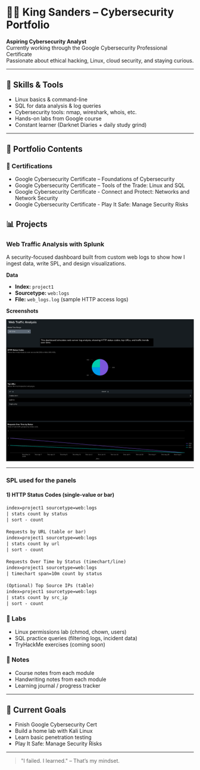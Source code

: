 # 👋🏽 King Sanders – Cybersecurity Portfolio

**Aspiring Cybersecurity Analyst**  
Currently working through the Google Cybersecurity Professional Certificate  
Passionate about ethical hacking, Linux, cloud security, and staying curious.

---

## 🧠 Skills & Tools

- Linux basics & command-line
- SQL for data analysis & log queries
- Cybersecurity tools: nmap, wireshark, whois, etc.
- Hands-on labs from Google course
- Constant learner (Darknet Diaries + daily study grind)

---

## 📂 Portfolio Contents

### 🔐 Certifications
- Google Cybersecurity Certificate – Foundations of Cybersecurity
- Google Cybersecurity Certificate – Tools of the Trade: Linux and SQL
- Google Cybersecurity Certificate - Connect and Protect: Networks and Network
Security
- Google Cybersecurity Certificate - Play It Safe: Manage Security Risks

## 📊 Projects

### Web Traffic Analysis with Splunk
A security-focused dashboard built from custom web logs to show how I ingest data, write SPL, and design visualizations.

**Data**
- **Index:** `project1`
- **Sourcetype:** `web:logs`
- **File:** `web_logs.log` (sample HTTP access logs)

**Screenshots**

![Web Traffic Analysis Dashboard](project/web-traffic-analysis.png)

---

### SPL used for the panels

#### 1) HTTP Status Codes (single-value or bar)
```spl
index=project1 sourcetype=web:logs
| stats count by status
| sort - count

Requests by URL (table or bar)
index=project1 sourcetype=web:logs
| stats count by url
| sort - count

Requests Over Time by Status (timechart/line)
index=project1 sourcetype=web:logs
| timechart span=10m count by status

(Optional) Top Source IPs (table)
index=project1 sourcetype=web:logs
| stats count by src_ip
| sort - count
```




### 🧪 Labs
- Linux permissions lab (chmod, chown, users)
- SQL practice queries (filtering logs, incident data)
- TryHackMe exercises (coming soon)

### 📓 Notes
- Course notes from each module
- Handwriting notes from each module
- Learning journal / progress tracker

---

## 📌 Current Goals
- Finish Google Cybersecurity Cert
- Build a home lab with Kali Linux
- Learn basic penetration testing
- Play It Safe: Manage Security Risks

---

> "I failed. I learned." – That’s my mindset.
